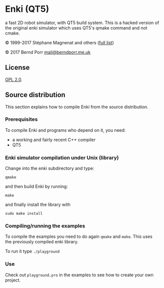 # Enki (QT5)

a fast 2D robot simulator, with QT5 build system. This is a hacked
version of the original enki simulator which uses QT5's qmake command
and not cmake.

© 1999-2017 Stéphane Magnenat and others ([full list](AUTHORS))

© 2017 Bernd Porr <mail@berndporr.me.uk>

## License

[GPL 2.0](LICENSE).

## Source distribution

This section explains how to compile Enki from the source distribution.

### Prerequisites

To compile Enki and programs who depend on it, you need:
* a working and fairly recent C++ compiler
* QT5

### Enki simulator compilation under Unix (library)

Change into the enki subdirectory and type:

	qmake

and then build Enki by running:

	make

and finally install the library with
	
	sudo make install


### Compiling/running the examples

To compile the examples you need to do again `qmake` and `make`. This uses the
previously compiled enki library.

To run it type `./playground`

### Use

Check out `playground.pro` in the examples to see how to create your own project.
